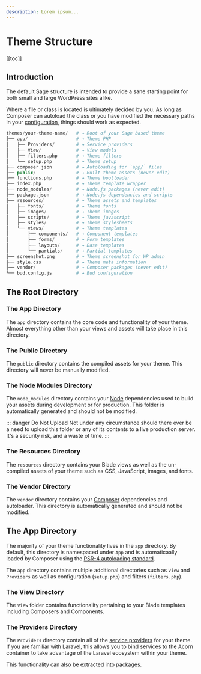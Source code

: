 ```yaml
---
description: Lorem ipsum...
---
```


# Theme Structure

[[toc]]

## Introduction

The default Sage structure is intended to provide a sane starting point for both small and large WordPress sites alike.

Where a file or class is located is ultimately decided by you. As long as Composer can autoload the class or you have modified the necessary paths in your [configuration](configuration.md), things should work as expected.

```php
themes/your-theme-name/   # → Root of your Sage based theme
├── app/                  # → Theme PHP
│   ├── Providers/        # → Service providers
│   ├── View/             # → View models
│   ├── filters.php       # → Theme filters
│   └── setup.php         # → Theme setup
├── composer.json         # → Autoloading for `app/` files
├── public/               # → Built theme assets (never edit)
├── functions.php         # → Theme bootloader
├── index.php             # → Theme template wrapper
├── node_modules/         # → Node.js packages (never edit)
├── package.json          # → Node.js dependencies and scripts
├── resources/            # → Theme assets and templates
│   ├── fonts/            # → Theme fonts
│   ├── images/           # → Theme images
│   ├── scripts/          # → Theme javascript
│   ├── styles/           # → Theme stylesheets
│   └── views/            # → Theme templates
│       ├── components/   # → Component templates
│       ├── forms/        # → Form templates
│       ├── layouts/      # → Base templates
│       └── partials/     # → Partial templates
├── screenshot.png        # → Theme screenshot for WP admin
├── style.css             # → Theme meta information
├── vendor/               # → Composer packages (never edit)
└── bud.config.js         # → Bud configuration
```

## The Root Directory

### The App Directory

The `app` directory contains the core code and functionality of your theme. Almost everything other than your views and assets will take place in this directory.

### The Public Directory

The `public` directory contains the compiled assets for your theme. This directory will never be manually modified.

### The Node Modules Directory

The `node_modules` directory contains your [Node](https://nodejs.org/) dependencies used to build your assets during development or for production. This folder is automatically generated and should not be modified.

::: danger Do Not Upload
Not under any circumstance should there ever be a need to upload this folder or any of its contents to a live production server. It's a security risk, and a waste of time.
:::

### The Resources Directory

The `resources` directory contains your Blade views as well as the un-compiled assets of your theme such as CSS, JavaScript, images, and fonts.

### The Vendor Directory

The `vendor` directory contains your [Composer](https://getcomposer.org/) dependencies and autoloader. This directory is automatically generated and should not be modified.

## The App Directory

The majority of your theme functionality lives in the `app` directory. By default, this directory is namespaced under `App` and is automaticaally loaded by Composer using the [PSR-4 autoloading standard](https://www.php-fig.org/psr/psr-4/).

The `app` directory contains multiple additional directories such as `View` and `Providers` as well as configuration (`setup.php`) and filters (`filters.php`).

### The View Directory

The `View` folder contains functionality pertaining to your Blade templates including Composers and Components.

### The Providers Directory

The `Providers` directory contain all of the [service providers](https://laravel.com/docs/8.x/providers) for your theme. If you are familiar with Laravel, this allows you to bind services to the Acorn container to take advantage of the Laravel ecosystem within your theme.

This functionality can also be extracted into packages.
